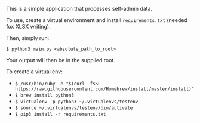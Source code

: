 This is a simple application that processes self-admin data.

To use, create a virtual environment and install `requirements.txt` (needed fox XLSX writing).

Then, simply run:

`$ python3 main.py <absolute_path_to_root>`

Your output will then be in the supplied root.

To create a virtual env:

- `$ /usr/bin/ruby -e "$(curl -fsSL https://raw.githubusercontent.com/Homebrew/install/master/install)"`
- `$ brew install python3`
- `$ virtualenv -p python3 ~/.virtualenvs/testenv`
- `$ source ~/.virtualenvs/testenv/bin/activate`
- `$ pip3 install -r requirements.txt`
